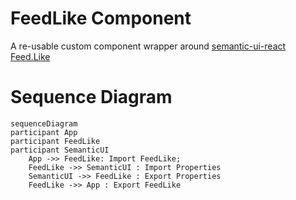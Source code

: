 # FeedLike Component

A re-usable custom component wrapper around [semantic-ui-react Feed.Like](https://react.semantic-ui.com/views/feed)

# Sequence Diagram

```mermaid
sequenceDiagram
participant App
participant FeedLike
participant SemanticUI
    App ->> FeedLike: Import FeedLike;
    FeedLike ->> SemanticUI : Import Properties
    SemanticUI ->> FeedLike : Export Properties
    FeedLike ->> App : Export FeedLike
```

